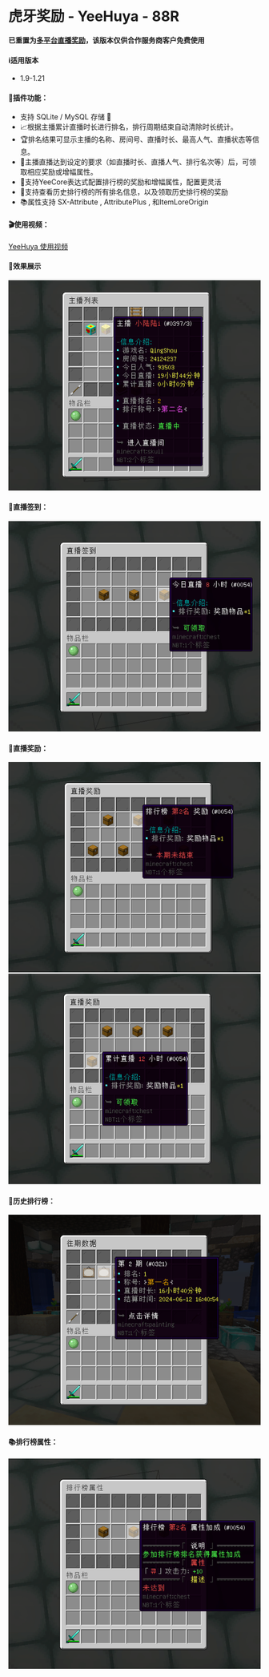 # 虎牙奖励 - YeeHuya - 88R

**已重置为[多平台直播奖励](/wiki/plugins/YeeLive/intro.md)，该版本仅供合作服务商客户免费使用**
#### ℹ️适用版本

- 1.9-1.21

#### 🔧插件功能：

- 支持 SQLite / MySQL 存储 📁
- 📈根据主播累计直播时长进行排名，排行周期结束自动清除时长统计。
- 🏆排名结果可显示主播的名称、房间号、直播时长、最高人气、直播状态等信息。
- 🎁主播直播达到设定的要求（如直播时长、直播人气、排行名次等）后，可领取相应奖励或增幅属性。
- 📝支持YeeCore表达式配置排行榜的奖励和增幅属性，配置更灵活
- 🔄支持查看历史排行榜的所有排名信息，以及领取历史排行榜的奖励
- 📚属性支持 SX-Attribute , AttributePlus , 和ItemLoreOrigin

#### 🎬使用视频：

[YeeHuya 使用视频](https://www.bilibili.com/video/BV1x1421C7YJ/?share_source=copy_web&vd_source=92b2fd908671149c91aa9aa2d1163754)

#### 🎉效果展示

![img.png](img/img.png)

#### 📅直播签到：

![img_1.png](img/img_1.png)

#### 🎁直播奖励：

![img_2.png](img/img_2.png)
![img_3.png](img/img_3.png)

#### 🔄历史排行榜：

![img_4.png](img/img_4.png)

#### 📚排行榜属性：

![img_5.png](img/img_5.png)
